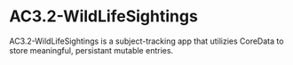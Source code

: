 # AC3.2-WildLifeSightings

AC3.2-WildLifeSightings is a subject-tracking app that utilizies CoreData to store meaningful, persistant mutable entries. 
